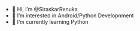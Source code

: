 - 👋 Hi, I’m @SiraskarRenuka
- 👀 I’m interested in Android/Python Developnment
- 🌱 I’m currently learning Python

<!---
SiraskarRenuka/SiraskarRenuka is a ✨ special ✨ repository because its `README.md` (this file) appears on your GitHub profile.
You can click the Preview link to take a look at your changes.
--->
